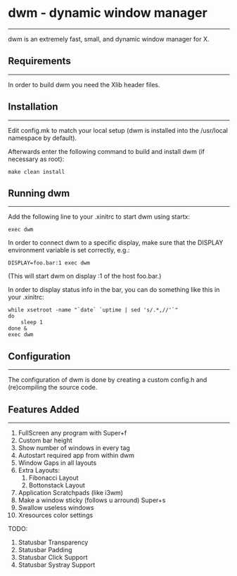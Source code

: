 # dwm - dynamic window manager
------------
dwm is an extremely fast, small, and dynamic window manager for X.


## Requirements
------------
In order to build dwm you need the Xlib header files.


## Installation
------------
Edit config.mk to match your local setup (dwm is installed into
the /usr/local namespace by default).

Afterwards enter the following command to build and install dwm (if
necessary as root):

    make clean install


## Running dwm
-----------
Add the following line to your .xinitrc to start dwm using startx:

    exec dwm

In order to connect dwm to a specific display, make sure that
the DISPLAY environment variable is set correctly, e.g.:

    DISPLAY=foo.bar:1 exec dwm

(This will start dwm on display :1 of the host foo.bar.)

In order to display status info in the bar, you can do something
like this in your .xinitrc:

    while xsetroot -name "`date` `uptime | sed 's/.*,//'`"
    do
    	sleep 1
    done &
    exec dwm


## Configuration
-------------
The configuration of dwm is done by creating a custom config.h
and (re)compiling the source code.

## Features Added
-------------
1. FullScreen any program with Super+f
2. Custom bar height
3. Show number of windows in every tag
4. Autostart required app from within dwm
5. Window Gaps in all layouts
6. Extra Layouts:
	1. Fibonacci Layout
	2. Bottonstack Layout
7. Application Scratchpads (like i3wm)
8. Make a window sticky (follows u arround) Super+s
9. Swallow useless windows
10. Xresources color settings

TODO:
1. Statusbar Transparency
2. Statusbar Padding
3. Statusbar Click Support
4. Statusbar Systray Support
